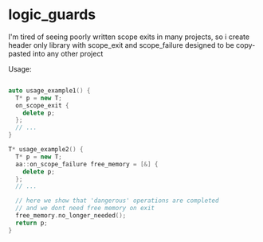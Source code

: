 # logic_guards
I'm tired of seeing poorly written scope exits in many projects, so i create header only library with scope_exit and scope_failure designed to be copy-pasted into any other project

Usage:

```C++

auto usage_example1() {
  T* p = new T;
  on_scope_exit {
    delete p;
  };
  // ...
}

T* usage_example2() {
  T* p = new T;
  aa::on_scope_failure free_memory = [&] {
    delete p;
  };
  // ...

  // here we show that 'dangerous' operations are completed
  // and we dont need free memory on exit
  free_memory.no_longer_needed();
  return p;
}

```
